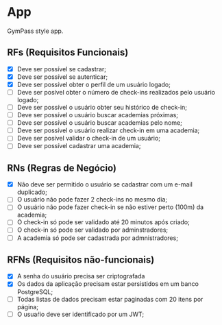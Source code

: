 # App

GymPass style app.

## RFs (Requisitos Funcionais)

- [x] Deve ser possível se cadastrar;
- [x] Deve ser possível se autenticar;
- [x] Deve ser possível obter o perfil de um usuário logado;
- [ ] Deve ser posível obter o número de check-ins realizados pelo usuário logado;
- [ ] Deve ser possível o usuário obter seu histórico de check-in;
- [ ] Deve ser possível o usuário buscar academias próximas;
- [ ] Deve ser possível o usuário buscar academias pelo nome;
- [ ] Deve ser possível o usuário realizar check-in em uma academia;
- [ ] Deve ser posível validar o check-in de um usuário;
- [ ] Deve ser possível cadastrar uma academia;

## RNs (Regras de Negócio)

- [x] Não deve ser permitido o usuário se cadastrar com um e-mail duplicado;
- [ ] O usuário não pode fazer 2 check-ins no mesmo dia;
- [ ] O usuário não pode fazer check-in se não estiver perto (100m) da academia;
- [ ] O check-in só pode ser validado até 20 minutos após criado;
- [ ] O check-in só pode ser validado por adminstradores;
- [ ] A academia só pode ser cadastrada por admnistradores;

## RFNs (Requisitos não-funcionais)

- [x] A senha do usuário precisa ser criptografada
- [x] Os dados da aplicação precisam estar persistidos em um banco PostgreSQL;
- [ ] Todas listas de dados precisam estar paginadas com 20 itens por página;
- [ ] O usuaŕio deve ser identificado por um JWT;
